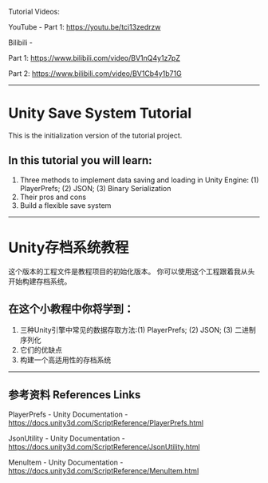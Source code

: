 Tutorial Videos: 

YouTube - 
  Part 1: https://youtu.be/tci13zedrzw
  
  
Bilibili - 

  Part 1: https://www.bilibili.com/video/BV1nQ4y1z7pZ
  
  Part 2: https://www.bilibili.com/video/BV1Cb4y1b71G

-----------------------------------------------------------

# Unity Save System Tutorial
This is the initialization version of the tutorial project.

## In this tutorial you will learn: 
1. Three methods to implement data saving and loading in Unity Engine: (1) PlayerPrefs; (2) JSON; (3) Binary Serialization
2. Their pros and cons
3. Build a flexible save system

-----------------------------------------------------------

# Unity存档系统教程
这个版本的工程文件是教程项目的初始化版本。
你可以使用这个工程跟着我从头开始构建存档系统。

## 在这个小教程中你将学到：
1. 三种Unity引擎中常见的数据存取方法:(1) PlayerPrefs; (2) JSON; (3) 二进制序列化
2. 它们的优缺点
3. 构建一个高适用性的存档系统

-----------------------------------------------------------

## 参考资料 References Links
PlayerPrefs - Unity Documentation -
https://docs.unity3d.com/ScriptReference/PlayerPrefs.html

JsonUtility - Unity Documentation - 
https://docs.unity3d.com/ScriptReference/JsonUtility.html

MenuItem - Unity Documentation -
https://docs.unity3d.com/ScriptReference/MenuItem.html
